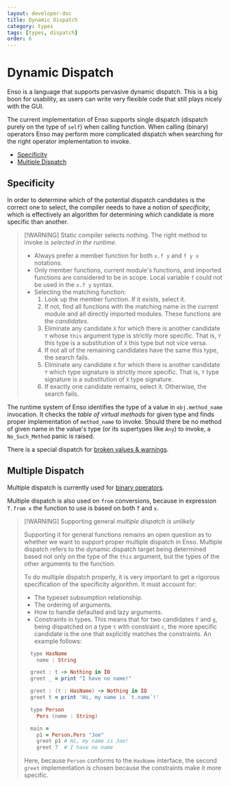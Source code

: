 ```yaml
---
layout: developer-doc
title: Dynamic Dispatch
category: types
tags: [types, dispatch]
order: 6
---
```


# Dynamic Dispatch

Enso is a language that supports pervasive dynamic dispatch. This is a big boon
for usability, as users can write very flexible code that still plays nicely
with the GUI.

The current implementation of Enso supports single dispatch (dispatch purely on
the type of `self`) when calling function. When calling (binary) operators Enso
may perform more complicated dispatch when searching for the right operator
implementation to invoke.

<!-- MarkdownTOC levels="2,3" autolink="true" -->

- [Specificity](#specificity)
- [Multiple Dispatch](#multiple-dispatch)

<!-- /MarkdownTOC -->

## Specificity

In order to determine which of the potential dispatch candidates is the correct
one to select, the compiler needs to have a notion of _specificity_, which is
effectively an algorithm for determining which candidate is more specific than
another.

> [!WARNING] Static compiler selects nothing. The right method to invoke is
> _selected in the runtime_.
>
> - Always prefer a member function for both `x.f y` and `f y x` notations.
> - Only member functions, current module's functions, and imported functions
>   are considered to be in scope. Local variable `f` could not be used in the
>   `x.f y` syntax.
> - Selecting the matching function:
>   1. Look up the member function. If it exists, select it.
>   2. If not, find all functions with the matching name in the current module
>      and all directly imported modules. These functions are the _candidates_.
>   3. Eliminate any candidate `X` for which there is another candidate `Y`
>      whose `this` argument type is strictly more specific. That is, `Y` this
>      type is a substitution of `X` this type but not vice versa.
>   4. If not all of the remaining candidates have the same this type, the
>      search fails.
>   5. Eliminate any candidate `X` for which there is another candidate `Y`
>      which type signature is strictly more specific. That is, `Y` type
>      signature is a substitution of `X` type signature.
>   6. If exactly one candidate remains, select it. Otherwise, the search fails.

The runtime system of Enso identifies the type of a value in `obj.method_name`
invocation. It checks the _table of virtual methods_ for given type and finds
proper implementation of `method_name` to invoke. Should there be no method of
given name in the value's type (or its supertypes like `Any`) to invoke, a
`No_Such_Method` panic is raised.

There is a special dispatch for
[broken values & warnings](../semantics/errors.md).

## Multiple Dispatch

Multiple dispatch is currently used for
[binary operators](../syntax/functions.md#type-ascriptions-and-operator-resolution).

Multiple dispatch is also used on `from` conversions, because in expression
`T.from x` the function to use is based on both `T` and `x`.

> [!WARNING] Supporting general _multiple dispatch is unlikely_
>
> Supporting it for general functions remains an open question as to whether we
> want to support proper multiple dispatch in Enso. Multiple dispatch refers to
> the dynamic dispatch target being determined based not only on the type of the
> `this` argument, but the types of the other arguments to the function.
>
> To do multiple dispatch properly, it is very important to get a rigorous
> specification of the specificity algorithm. It must account for:
>
> - The typeset subsumption relationship.
> - The ordering of arguments.
> - How to handle defaulted and lazy arguments.
> - Constraints in types. This means that for two candidates `f` and `g`, being
>   dispatched on a type `t` with constraint `c`, the more specific candidate is
>   the one that explicitly matches the constraints. An example follows:
>
> ```ruby
>   type HasName
>     name : String
>
>   greet : t -> Nothing in IO
>   greet _ = print "I have no name!"
>
>   greet : (t : HasName) -> Nothing in IO
>   greet t = print 'Hi, my name is `t.name`!'
>
>   type Person
>     Pers (name : String)
>
>   main =
>     p1 = Person.Pers "Joe"
>     greet p1 # Hi, my name is Joe!
>     greet 7  # I have no name
> ```
>
> Here, because `Person` conforms to the `HasName` interface, the second `greet`
> implementation is chosen because the constraints make it more specific.
